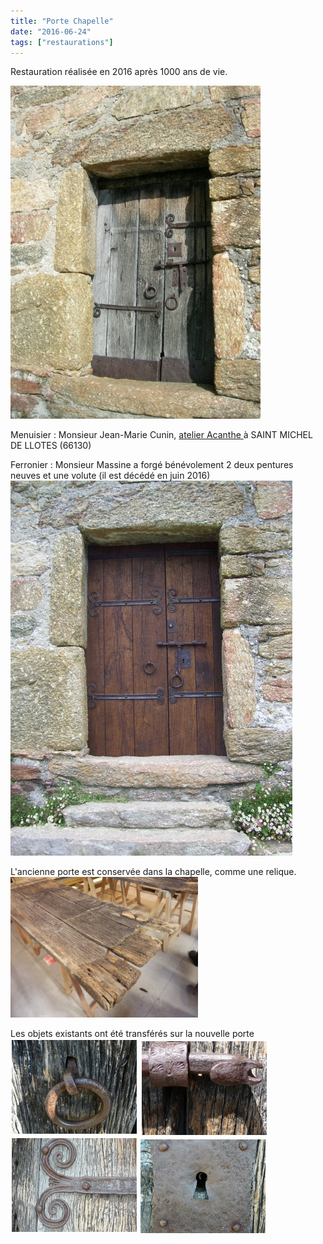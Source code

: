 ```yaml
---
title: "Porte Chapelle"
date: "2016-06-24"
tags: ["restaurations"]
---
```


Restauration réalisée en 2016 après 1000 ans de vie.

<img
  alt
  src="/images/porte-chapelle-jpg.jpg"
  style="width: 400px; height: 533px"
/>

Menuisier : Monsieur Jean-Marie Cunin, <a href="https://www.societe.com/societe/jean-marie-cunin-329742084.html"> atelier Acanthe </a> à SAINT MICHEL DE LLOTES (66130)

Ferronier : Monsieur Massine a forgé bénévolement 2 deux pentures neuves et une volute (il est décédé en juin 2016)
<img
  alt
  src="/images/porte-face-2-jpg.jpg"
  style="width: 451px; height: 600px"
/>

L'ancienne porte est conservée dans la chapelle, comme une relique.
<img
  alt
  src="/images/numa-ro-3-jpg.jpg"
  style="width: 300px; height: 225px"
/>

Les objets existants ont été transférés sur la nouvelle porte
<img
  alt
  src="/images/p1030987-jpg.jpg"
  style="margin: 2px; width: 200px; height: 150px"
/>
<img
  alt
  src="/images/p1030956-jpg.jpg"
  style="
    width: 200px;
    height: 150px;
    margin-right: 2px;
    margin-left: 2px;
  "
/>
<img
  alt
  src="/images/p1030959-jpg.jpg"
  style="margin: 2px; width: 200px; height: 150px"
/>
<img
  alt
  src="/images/p1030986-jpg.jpg"
  style="width: 200px; height: 150px"
/>
